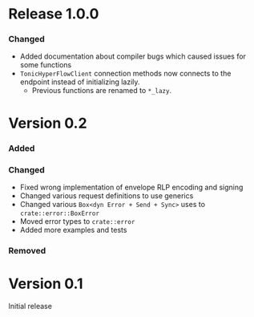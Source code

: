 # Release 1.0.0

### Changed
 - Added documentation about compiler bugs which caused issues for some functions
 - `TonicHyperFlowClient` connection methods now connects to the endpoint instead of initializing lazily.
    - Previous functions are renamed to `*_lazy`. 

# Version 0.2

### Added

### Changed
 - Fixed wrong implementation of envelope RLP encoding and signing
 - Changed various request definitions to use generics
 - Changed various `Box<dyn Error + Send + Sync>` uses to `crate::error::BoxError`
 - Moved error types to `crate::error`
 - Added more examples and tests

### Removed

# Version 0.1

Initial release